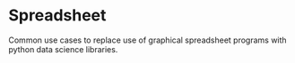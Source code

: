 # Spreadsheet

Common use cases to replace use of graphical spreadsheet programs
with python data science libraries.
